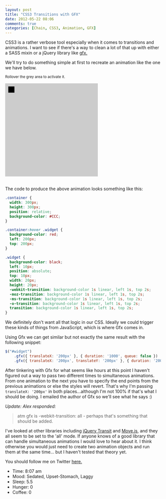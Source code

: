 ```yaml
---
layout: post
title: "CSS3 Transitions with GFX"
date: 2012-05-22 08:06
comments: true
categories: [Chain, CSS3, Animation, GFX]
---
```


CSS3 is a rather verbose tool especially when it comes to transitions and animations. I want to see if there's a way to clean a lot of that up with either a SASS mixin or a jQuery library like [gfx.](http://maccman.github.com/gfx/)

We'll try to do something simple at first to recreate an animation like the one we have below.

<small>Rollover the grey area to activate it.</small>
<!-- CSS Styles: -->
<div>
  <style type="text/css">
    .container {
      width: 300px;
      height: 300px;
      position: relative;
      background-color: #CCC;
    }

    #example1 .container:hover .widget {
      background-color: red;
      left: 200px;
      top: 200px;
    }

    #example1 .widget {
      background-color: black;
      left: 10px;
      position: absolute;
      top: 10px;
      width: 20px;
      height: 20px;
      -webkit-transition: background-color 1s linear, left 1s, top 2s;
      -moz-transition: background-color 1s linear, left 1s, top 2s;
      -ms-transition: background-color 1s linear, left 1s, top 2s;
      -o-transition: background-color 1s linear, left 1s, top 2s;
      transition: background-color 1s linear, left 1s, top 2s;
    }
  </style>
</div>

<div id="example1">
  <div class="container">
      <div class="widget"></div>
  </div>​​​​​​​​​​​​​​​​​​​​​​​​​​​​​​​​​​​​​​​​​
</div>

The code to produce the above animation looks something like this:

``` css
.container {
  width: 300px;
  height: 300px;
  position: relative;
  background-color: #CCC;
}

.container:hover .widget {
  background-color: red;
  left: 200px;
  top: 200px;
}

.widget {
  background-color: black;
  left: 10px;
  position: absolute;
  top: 10px;
  width: 20px;
  height: 20px;
  -webkit-transition: background-color 1s linear, left 1s, top 2s;
  -moz-transition: background-color 1s linear, left 1s, top 2s;
  -ms-transition: background-color 1s linear, left 1s, top 2s;
  -o-transition: background-color 1s linear, left 1s, top 2s;
  transition: background-color 1s linear, left 1s, top 2s;
}
```
We definitely don't want all that logic in our CSS. Ideally we could trigger these kinds of things from JavaScript, which is where Gfx comes in.

Using Gfx we can get similar but not exactly the same result with the following snippet:

``` js
$("#widget")
    .gfx({ translateX: '200px' }, { duration: '1000', queue: false })
    .gfx({ translateX: '200px', translateY: '200px' }, { duration: '2000' });
```

After tinkering with Gfx for what seems like hours at this point I haven't figured out a way to pass two different times to simultaneous animations. From one animation to the next you have to specify the end points from the previous animations or else the styles will revert. That's why I'm passing `translateX: '200px'` in both places...although I'm not 100% if that's what I should be doing. I emailed the author of Gfx so we'll see what he says :)

*Update: Alex responded:*

>atm gfx is -webkit-transition: all - perhaps that's something that should be added. 

I've looked at other libraries including [jQuery Transit](http://ricostacruz.com/jquery.transit/) and [Move.js](http://visionmedia.github.com/move.js/), and they all seem to be set to the 'all' mode. If anyone knows of a good library that can handle simultaneous animations I would love to hear about it. I think otherwise you would just need to create two animation objects and run them at the same time... but I haven't tested that theory yet.

You should follow me on Twitter [here.](http://twitter.com/rob_dodson)

- Time: 8:07 am
- Mood: Sedated, Upset-Stomach, Laggy
- Sleep: 5.5
- Hunger: 0
- Coffee: 0
